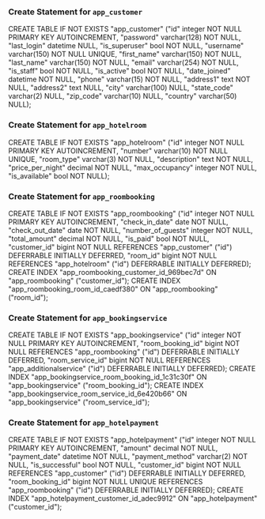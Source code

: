 ### Create Statement for `app_customer`

CREATE TABLE IF NOT EXISTS "app_customer" ("id" integer NOT NULL PRIMARY KEY AUTOINCREMENT, "password" varchar(128) NOT NULL, "last_login" datetime NULL, "is_superuser" bool NOT NULL, "username" varchar(150) NOT NULL UNIQUE, "first_name" varchar(150) NOT NULL, "last_name" varchar(150) NOT NULL, "email" varchar(254) NOT NULL, "is_staff" bool NOT NULL, "is_active" bool NOT NULL, "date_joined" datetime NOT NULL, "phone" varchar(15) NOT NULL, "address1" text NOT NULL, "address2" text NULL, "city" varchar(100) NULL, "state_code" varchar(2) NULL, "zip_code" varchar(10) NULL, "country" varchar(50) NULL);

### Create Statement for `app_hotelroom`

CREATE TABLE IF NOT EXISTS "app_hotelroom" ("id" integer NOT NULL PRIMARY KEY AUTOINCREMENT, "number" varchar(10) NOT NULL UNIQUE, "room_type" varchar(3) NOT NULL, "description" text NOT NULL, "price_per_night" decimal NOT NULL, "max_occupancy" integer NOT NULL, "is_available" bool NOT NULL);

### Create Statement for `app_roombooking`

CREATE TABLE IF NOT EXISTS "app_roombooking" ("id" integer NOT NULL PRIMARY KEY AUTOINCREMENT, "check_in_date" date NOT NULL, "check_out_date" date NOT NULL, "number_of_guests" integer NOT NULL, "total_amount" decimal NOT NULL, "is_paid" bool NOT NULL, "customer_id" bigint NOT NULL REFERENCES "app_customer" ("id") DEFERRABLE INITIALLY DEFERRED, "room_id" bigint NOT NULL REFERENCES "app_hotelroom" ("id") DEFERRABLE INITIALLY DEFERRED);
CREATE INDEX "app_roombooking_customer_id_969bec7d" ON "app_roombooking" ("customer_id");
CREATE INDEX "app_roombooking_room_id_caedf380" ON "app_roombooking" ("room_id");

### Create Statement for `app_bookingservice`

CREATE TABLE IF NOT EXISTS "app_bookingservice" ("id" integer NOT NULL PRIMARY KEY AUTOINCREMENT, "room_booking_id" bigint NOT NULL REFERENCES "app_roombooking" ("id") DEFERRABLE INITIALLY DEFERRED, "room_service_id" bigint NOT NULL REFERENCES "app_additionalservice" ("id") DEFERRABLE INITIALLY DEFERRED);
CREATE INDEX "app_bookingservice_room_booking_id_1c31c30f" ON "app_bookingservice" ("room_booking_id");
CREATE INDEX "app_bookingservice_room_service_id_6e420b66" ON "app_bookingservice" ("room_service_id");

### Create Statement for `app_hotelpayment`

CREATE TABLE IF NOT EXISTS "app_hotelpayment" ("id" integer NOT NULL PRIMARY KEY AUTOINCREMENT, "amount" decimal NOT NULL, "payment_date" datetime NOT NULL, "payment_method" varchar(2) NOT NULL, "is_successful" bool NOT NULL, "customer_id" bigint NOT NULL REFERENCES "app_customer" ("id") DEFERRABLE INITIALLY DEFERRED, "room_booking_id" bigint NOT NULL UNIQUE REFERENCES "app_roombooking" ("id") DEFERRABLE INITIALLY DEFERRED);
CREATE INDEX "app_hotelpayment_customer_id_adec9912" ON "app_hotelpayment" ("customer_id");
